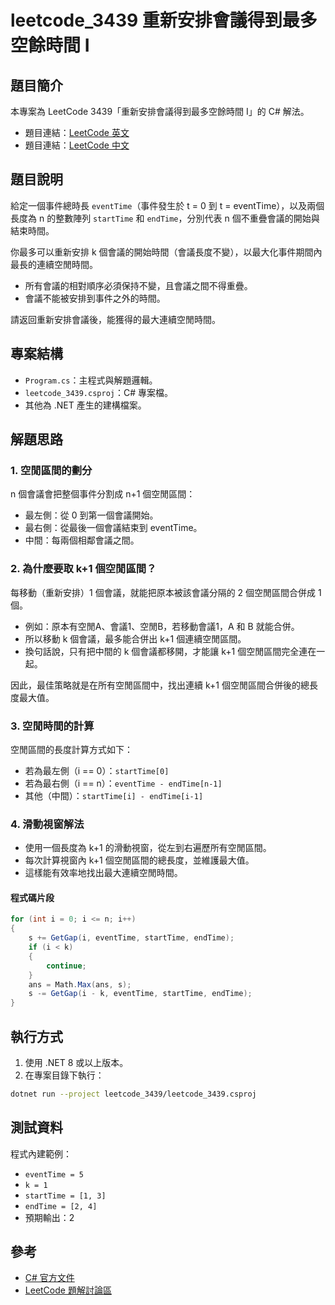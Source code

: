 # leetcode_3439 重新安排會議得到最多空餘時間 I

## 題目簡介

本專案為 LeetCode 3439「重新安排會議得到最多空餘時間 I」的 C# 解法。

- 題目連結：[LeetCode 英文](https://leetcode.com/problems/reschedule-meetings-for-maximum-free-time-i/description/?envType=daily-question&envId=2025-07-09)
- 題目連結：[LeetCode 中文](https://leetcode.cn/problems/reschedule-meetings-for-maximum-free-time-i/description/?envType=daily-question&envId=2025-07-09)

## 題目說明

給定一個事件總時長 `eventTime`（事件發生於 t = 0 到 t = eventTime），以及兩個長度為 n 的整數陣列 `startTime` 和 `endTime`，分別代表 n 個不重疊會議的開始與結束時間。

你最多可以重新安排 k 個會議的開始時間（會議長度不變），以最大化事件期間內最長的連續空閒時間。

- 所有會議的相對順序必須保持不變，且會議之間不得重疊。
- 會議不能被安排到事件之外的時間。

請返回重新安排會議後，能獲得的最大連續空閒時間。

## 專案結構

- `Program.cs`：主程式與解題邏輯。
- `leetcode_3439.csproj`：C# 專案檔。
- 其他為 .NET 產生的建構檔案。

## 解題思路

### 1. 空閒區間的劃分

n 個會議會把整個事件分割成 n+1 個空閒區間：
- 最左側：從 0 到第一個會議開始。
- 最右側：從最後一個會議結束到 eventTime。
- 中間：每兩個相鄰會議之間。

### 2. 為什麼要取 k+1 個空閒區間？

每移動（重新安排）1 個會議，就能把原本被該會議分隔的 2 個空閒區間合併成 1 個。

- 例如：原本有空閒A、會議1、空閒B，若移動會議1，A 和 B 就能合併。
- 所以移動 k 個會議，最多能合併出 k+1 個連續空閒區間。
- 換句話說，只有把中間的 k 個會議都移開，才能讓 k+1 個空閒區間完全連在一起。

因此，最佳策略就是在所有空閒區間中，找出連續 k+1 個空閒區間合併後的總長度最大值。

### 3. 空閒時間的計算

空閒區間的長度計算方式如下：
- 若為最左側（i == 0）：`startTime[0]`
- 若為最右側（i == n）：`eventTime - endTime[n-1]`
- 其他（中間）：`startTime[i] - endTime[i-1]`

### 4. 滑動視窗解法

- 使用一個長度為 k+1 的滑動視窗，從左到右遍歷所有空閒區間。
- 每次計算視窗內 k+1 個空閒區間的總長度，並維護最大值。
- 這樣能有效率地找出最大連續空閒時間。

#### 程式碼片段

```csharp
for (int i = 0; i <= n; i++)
{
    s += GetGap(i, eventTime, startTime, endTime);
    if (i < k)
    {
        continue;
    }
    ans = Math.Max(ans, s);
    s -= GetGap(i - k, eventTime, startTime, endTime);
}
```

## 執行方式

1. 使用 .NET 8 或以上版本。
2. 在專案目錄下執行：

```sh
dotnet run --project leetcode_3439/leetcode_3439.csproj
```

## 測試資料

程式內建範例：
- `eventTime = 5`
- `k = 1`
- `startTime = [1, 3]`
- `endTime = [2, 4]`
- 預期輸出：2

## 參考
- [C# 官方文件](https://learn.microsoft.com/zh-tw/dotnet/csharp/)
- [LeetCode 題解討論區](https://leetcode.cn/problems/reschedule-meetings-for-maximum-free-time-i/solutions/)
